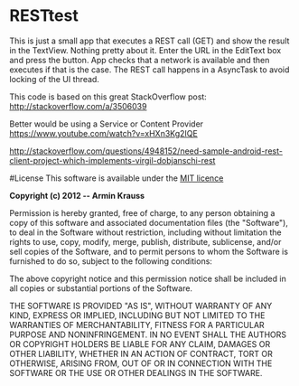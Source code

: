 RESTtest
========

This is just a small app that executes a REST call (GET) and show the result in the TextView.
Nothing pretty about it. Enter the URL in the EditText box and press the button.
App checks that a network is available and then executes if that is the case.
The REST call happens in a AsyncTask to avoid locking of the UI thread.

This code is based on this great StackOverflow post:
http://stackoverflow.com/a/3506039

Better would be using a Service or Content Provider
https://www.youtube.com/watch?v=xHXn3Kg2IQE

http://stackoverflow.com/questions/4948152/need-sample-android-rest-client-project-which-implements-virgil-dobjanschi-rest


#License
This software is available under the [MIT licence](http://www.opensource.org/licenses/mit-license.php)

**Copyright (c) 2012 -- Armin Krauss**

Permission is hereby granted, free of charge, to any person obtaining a copy of this software and associated documentation files (the "Software"), to deal in the Software without restriction, including without limitation the rights to use, copy, modify, merge, publish, distribute, sublicense, and/or sell copies of the Software, and to permit persons to whom the Software is furnished to do so, subject to the following conditions:

The above copyright notice and this permission notice shall be included in all copies or substantial portions of the Software.

THE SOFTWARE IS PROVIDED "AS IS", WITHOUT WARRANTY OF ANY KIND, EXPRESS OR IMPLIED, INCLUDING BUT NOT LIMITED TO THE WARRANTIES OF MERCHANTABILITY, FITNESS FOR A PARTICULAR PURPOSE AND NONINFRINGEMENT. IN NO EVENT SHALL THE AUTHORS OR COPYRIGHT HOLDERS BE LIABLE FOR ANY CLAIM, DAMAGES OR OTHER LIABILITY, WHETHER IN AN ACTION OF CONTRACT, TORT OR OTHERWISE, ARISING FROM, OUT OF OR IN CONNECTION WITH THE SOFTWARE OR THE USE OR OTHER DEALINGS IN THE SOFTWARE.

